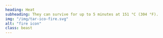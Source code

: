 ```yaml
---
heading: Heat
subheading: They can survive for up to 5 minutes at 151 °C (304 °F).
img: "/img/tar-ico-fire.svg"
alt: "fire icon"
class: beast
---
```

